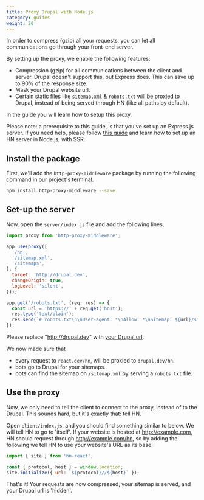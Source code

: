 ```yaml
---
title: Proxy Drupal with Node.js
category: guides
weight: 20
---
```


In order to compress (gzip) all your requests, you can let all communications go through your front-end server.

By setting up the proxy, we enable the following features:

-   Compression (gzip) for all communications between the client and server. Drupal doesn't support this, but Express does. This can save up to 90% of the response size.
-   Mask your Drupal website url.
-   Certain static files like `sitemap.xml` & `robots.txt` will be proxied to Drupal, instead of being served through HN (like all paths by default).

In the guide you will learn how to setup this proxy.

Please note: a prerequisite to this guide, is that you've set up an Express.js server. If you need help, please follow [this guide](/docs/guides/server-side-rendering) and learn how to set up an HN server in Node.js, with SSR.

## Install the package

First, we'll add the `http-proxy-middleware` package by running the following command in our project's terminal.

```bash
npm install http-proxy-middleware --save
```

## Set-up the server

Now, open the `server/index.js` file and add the following lines.

```javascript
import proxy from 'http-proxy-middleware';

app.use(proxy([
  '/hn',
  '/sitemap.xml',
  '/sitemaps',
], {
  target: 'http://drupal.dev',
  changeOrigin: true,
  logLevel: 'silent',
}));

app.get('/robots.txt', (req, res) => {
  const url = 'https://' + req.get('host');
  res.type('text/plain');
  res.send(`# robots.txt\n\nUser-agent: *\nAllow: *\nSitemap: ${url}/sitemap.xml`);
});
```

Please replace "<http://drupal.dev>" with [your Drupal url](/docs/drupal-quickstart).

We now made sure that

-   every request to `react.dev/hn`, will be proxied to `drupal.dev/hn`.
-   bots go to Drupal for your sitemaps.
-   bots can find the sitemap on `/sitemap.xml` by serving a `robots.txt` file.

## Use the proxy

Now, we only need to tell the client to connect to the proxy, instead of to the Drupal. This sounds hard, but it's exactly that: tell HN.

Open `client/index.js`, and you should find something similar to below. We will tell HN to go to 'itself'. If your website is hosted at <http://example.com>, HN should request through <http://example.com/hn>, so by adding the following we tell HN to use your website's URL as its base.

```javascript
import { site } from 'hn-react';

const { protocol, host } = window.location;
site.initialize({ url: `${protocol}//${host}` });
```

That's it! Your requests are now compressed, your sitemap is served, and your Drupal url is 'hidden'.
